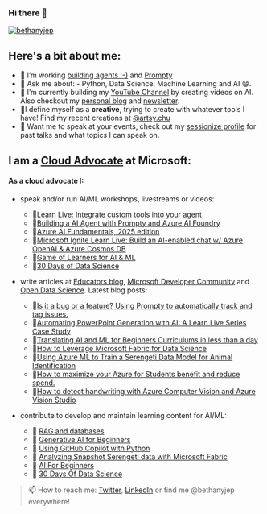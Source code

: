 ### Hi there 👋
</p>
    <a href="https://github.com/bethanyjep">
        <img src="https://github-profile-summary-cards.vercel.app/api/cards/profile-details?username=bethanyjep&theme=radical" alt="bethanyjep"/>
    </a>
</p>

## Here's a bit about me:
- 🔭 I’m working [building agents :-)](https://techcommunity.microsoft.com/blog/azuredevcommunityblog/is-it-a-bug-or-a-feature-using-prompty-to-automatically-track-and-tag-issues-/4409327) and [Prompty](https://github.com/microsoft/prompty)
- 💬 Ask me about: - Python, Data Science, Machine Learning and AI 😄.
- 🌱 I’m currently building my [YouTube Channel](https://www.youtube.com/@bethany-jep) by creating videos on AI. Also checkout my [personal blog](https://bethany-jep.com/) and [newsletter](https://abcdofai.substack.com/).
- 🎨I define myself as a **creative**, trying to create with whatever tools I have! Find my recent creations at [@artsy.chu](https://www.instagram.com/artsy.chu/)
- 🎤 Want me to speak at your events, check out my [sessionize profile](https://sessionize.com/bethanyjep/) for past talks and what topics I can speak on.

## I am a [Cloud Advocate](https://developer.microsoft.com/en-us/advocates/bethany-cheum) at Microsoft:
#### As a cloud advocate I:
* speak and/or run AI/ML workshops, livestreams or videos:
    * 🎥[Learn Live: Integrate custom tools into your agent](https://www.youtube.com/watch?v=MRpExvcdxGs)
    * 🎥[Building a AI Agent with Prompty and Azure AI Foundry](https://www.youtube.com/watch?v=AOGprtBJ0hk)
    * 🎥[Azure AI Fundamentals, 2025 edition](https://www.youtube.com/watch?v=Vtm7pdD2Ghc&list=PLmsFUfdnGr3zTs9lpTDVa4jAECFELd778)
    * 🎥[Microsoft Ignite Learn Live: Build an AI-enabled chat w/ Azure OpenAI & Azure Cosmos DB](https://ignite.microsoft.com/en-US/sessions/80cb0c1c-d2af-4e9d-975d-c94f135c976e?source=sessions)
    * 🎥[Game of Learners for AI & ML](https://aka.ms/GOLAIML-playlist)
    * 🎥[30 Days of Data Science](https://aka.ms/30DaysDataScience)

* write articles at [Educators blog](https://aka.ms/faculty), [Microsoft Developer Community](https://techcommunity.microsoft.com/category/azure/blog/azuredevcommunityblog) and [Open Data Science](https://odsc.com/microsoft/#blogs). Latest blog posts:
    * 📰[Is it a bug or a feature? Using Prompty to automatically track and tag issues.](https://techcommunity.microsoft.com/blog/azuredevcommunityblog/is-it-a-bug-or-a-feature-using-prompty-to-automatically-track-and-tag-issues-/4409327)
    * 📰[Automating PowerPoint Generation with AI: A Learn Live Series Case Study](https://techcommunity.microsoft.com/blog/educatordeveloperblog/automating-powerpoint-generation-with-ai-a-learn-live-series-case-study/4399557)
    * 📰[Translating AI and ML for Beginners Curriculums in less than a day](https://techcommunity.microsoft.com/blog/azuredevcommunityblog/translating-ai-and-ml-for-beginners-curriculums-in-less-than-a-day/4381854)
    * 📰[How to Leverage Microsoft Fabric for Data Science](https://techcommunity.microsoft.com/t5/educator-developer-blog/how-to-leverage-microsoft-fabric-for-data-science/ba-p/3889244?WT.mc_id=academic-103165-bethanycheum) 
    * 📰[Using Azure ML to Train a Serengeti Data Model for Animal Identification](https://opendatascience.com/using-azure-ml-to-train-a-serengeti-data-model-for-animal-identification/)
    * 📰[How to maximize your Azure for Students benefit and reduce spend.](https://techcommunity.microsoft.com/t5/educator-developer-blog/how-to-maximize-your-azure-for-students-benefit-and-reduce-spend/ba-p/3620569?WT.mc_id=academic-103165-bethanycheum)
    * 📰[How to detect handwriting with Azure Computer Vision and Azure Vision Studio](https://techcommunity.microsoft.com/t5/educator-developer-blog/how-to-detect-handwriting-with-azure-computer-vision-and-azure/ba-p/3590057)

* contribute to develop and maintain learning content for AI/ML:
    * 🤖 [RAG and databases](https://github.com/microsoft/generative-ai-for-beginners/blob/main/15-rag-and-vector-databases/README.md?WT.mc_id=academic-105485-bethanycheum)
    * 🤖 [Generative AI for Beginners](https://aka.ms/genai-beginners)
    * 🤖 [Using GitHub Copilot with Python](https://learn.microsoft.com/en-us/training/modules/introduction-copilot-python/?WT.mc_id=academic-106558-bethanycheum)
    * 🦁 [Analyzing Snapshot Serengeti data with Microsoft Fabric](https://moaw.dev/workshop/fabric-ss/)
    * 🧚 [AI For Beginners](https://aka.ms/ai4beginners)
    * 📆 [30 Days Of Data Science](https://microsoft.github.io/30daysof/docs/roadmaps/data-science)

> 📫 How to reach me: [Twitter](https://twitter.com/bethanyjep), [LinkedIn](https://www.linkedin.com/in/bethany-jep) or find me @bethanyjep everywhere!

<!--
**BethanyJep/BethanyJep** is a ✨ _special_ ✨ repository because its `README.md` (this file) appears on your GitHub profile.

Here are some ideas to get you started:

- 🔭 I’m currently working on ...
- 🌱 I’m currently learning ...
- 👯 I’m looking to collaborate on ...
- 🤔 I’m looking for help with ...
- 💬 Ask me about ...
- 📫 How to reach me: ...
- 😄 Pronouns: ...
- ⚡ Fun fact: ...
-->
